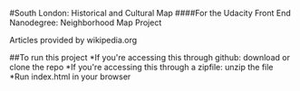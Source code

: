 #South London: Historical and Cultural Map
####For the Udacity Front End Nanodegree: Neighborhood Map Project

Articles provided by wikipedia.org

##To run this project
*If you're accessing this through github: download or clone the repo
*If you're accessing this through a zipfile: unzip the file
*Run index.html in your browser



